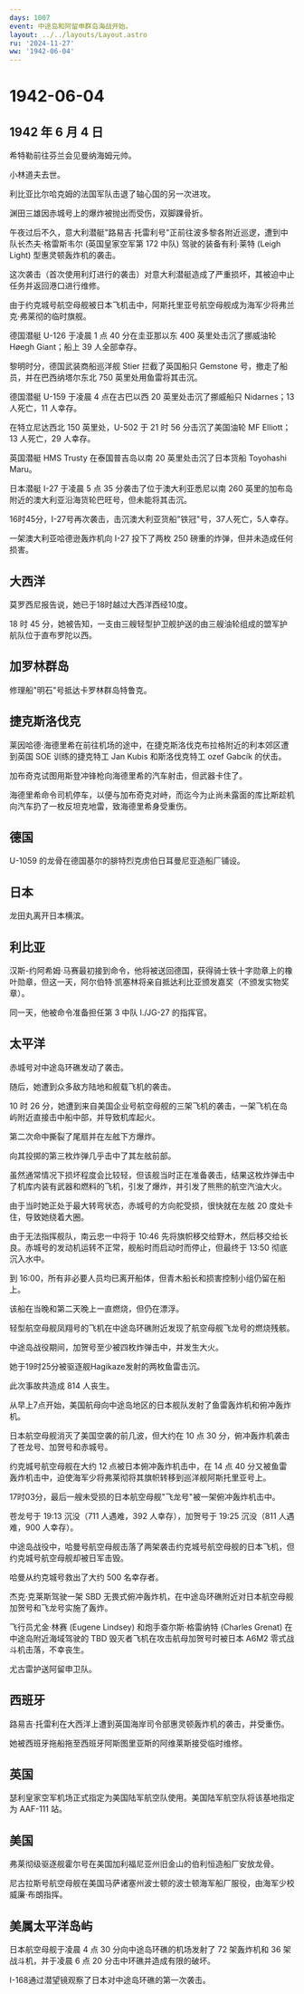 ```yaml
---
days: 1007
event: 中途岛和阿留申群岛海战开始。
layout: ../../layouts/Layout.astro
ru: '2024-11-27'
ww: '1942-06-04'
---
```


# 1942-06-04

## 1942 年 6 月 4 日

希特勒前往芬兰会见曼纳海姆元帅。

小林道夫去世。

利比亚比尔哈克姆的法国军队击退了轴心国的另一次进攻。

渊田三雄因赤城号上的爆炸被抛出而受伤，双脚踝骨折。

午夜过后不久，意大利潜艇"路易吉·托雷利号"正前往波多黎各附近巡逻，遭到中队长杰夫·格雷斯韦尔
(英国皇家空军第 172 中队) 驾驶的装备有利·莱特 (Leigh Light)
型惠灵顿轰炸机的袭击。

这次袭击（首次使用利灯进行的袭击）对意大利潜艇造成了严重损坏，其被迫中止任务并返回港口进行维修。

由于约克城号航空母舰被日本飞机击中，阿斯托里亚号航空母舰成为海军少将弗兰克·弗莱彻的临时旗舰。

德国潜艇 U-126 于凌晨 1 点 40 分在圭亚那以东 400 英里处击沉了挪威油轮
Høegh Giant；船上 39 人全部幸存。

黎明时分，德国武装商船巡洋舰 Stier 拦截了英国船只 Gemstone
号，撤走了船员，并在巴西纳塔尔东北 750 英里处用鱼雷将其击沉。

德国潜艇 U-159 于凌晨 4 点在古巴以西 20 英里处击沉了挪威船只
Nidarnes；13 人死亡，11 人幸存。

在特立尼达西北 150 英里处，U-502 于 21 时 56 分击沉了美国油轮 MF
Elliott；13 人死亡，29 人幸存。

英国潜艇 HMS Trusty 在泰国普吉岛以南 20 英里处击沉了日本货船 Toyohashi
Maru。

日本潜艇 I-27 于凌晨 5 点 35 分袭击了位于澳大利亚悉尼以南 260
英里的加布岛附近的澳大利亚沿海货轮巴旺号，但未能将其击沉。

16时45分，I-27号再次袭击，击沉澳大利亚货船"铁冠"号，37人死亡，5人幸存。

一架澳大利亚哈德逊轰炸机向 I-27 投下了两枚 250
磅重的炸弹，但并未造成任何损害。

## 大西洋

莫罗西尼报告说，她已于18时越过大西洋西经10度。

18 时 45
分，她被告知，一支由三艘轻型护卫舰护送的由三艘油轮组成的盟军护航队位于直布罗陀以西。

## 加罗林群岛

修理船"明石"号抵达卡罗林群岛特鲁克。

## 捷克斯洛伐克

莱因哈德·海德里希在前往机场的途中，在捷克斯洛伐克布拉格附近的利本郊区遭到英国
SOE 训练的捷克特工 Jan Kubis 和斯洛伐克特工 ozef Gabcík 的伏击。

加布奇克试图用斯登冲锋枪向海德里希的汽车射击，但武器卡住了。

海德里希命令司机停车，以便与加布奇克对峙，而迄今为止尚未露面的库比斯趁机向汽车扔了一枚反坦克地雷，致海德里希身受重伤。

## 德国

U-1059 的龙骨在德国基尔的腓特烈克虏伯日耳曼尼亚造船厂铺设。

## 日本

龙田丸离开日本横滨。

## 利比亚

汉斯-约阿希姆·马赛最初接到命令，他将被送回德国，获得骑士铁十字勋章上的橡叶勋章，但这一天，阿尔伯特·凯塞林将亲自抵达利比亚颁发嘉奖（不颁发实物奖章）。

同一天，他被命令准备担任第 3 中队 I./JG-27 的指挥官。

## 太平洋

赤城号对中途岛环礁发动了袭击。

随后，她遭到众多敌方陆地和舰载飞机的袭击。

10 时 26
分，她遭到来自美国企业号航空母舰的三架飞机的袭击，一架飞机在岛屿附近直接击中船中部，并导致机库起火。

第二次命中撕裂了尾扇并在左舷下方爆炸。

向其投掷的第三枚炸弹几乎击中了其左舷前部。

虽然通常情况下损坏程度会比较轻，但该舰当时正在准备袭击，结果这枚炸弹击中了机库内装有武器和燃料的飞机，引发了爆炸，并引发了熊熊的航空汽油大火。

由于当时她正处于最大转弯状态，赤城号的方向舵受损，很快就在左舷 20
度处卡住，导致她绕着大圈。

由于无法指挥舰队，南云忠一中将于 10:46
先将旗帜移交给野木，然后移交给长良。赤城号的发动机运转不正常，舰船时而启动时而停止，但最终于
13:50 彻底沉入水中。

到
16:00，所有非必要人员均已离开船体，但青木船长和损害控制小组仍留在船上。

该船在当晚和第二天晚上一直燃烧，但仍在漂浮。

轻型航空母舰凤翔号的飞机在中途岛环礁附近发现了航空母舰飞龙号的燃烧残骸。

中途岛战役期间，加贺号至少被四枚炸弹击中，并发生大火。

她于19时25分被驱逐舰Hagikaze发射的两枚鱼雷击沉。

此次事故共造成 814 人丧生。

从早上7点开始，美国航母向中途岛地区的日本舰队发射了鱼雷轰炸机和俯冲轰炸机。

日本航空母舰消灭了美国空袭的前几波，但大约在 10 点 30
分，俯冲轰炸机袭击了苍龙号、加贺号和赤城号。

约克城号航空母舰在大约 12 点被日本俯冲轰炸机击中，在 14 点 40
分又被鱼雷轰炸机击中，迫使海军少将弗莱彻将其旗帜转移到巡洋舰阿斯托里亚号上。

17时03分，最后一艘未受损的日本航空母舰"飞龙号"被一架俯冲轰炸机击中。

苍龙号于 19:13 沉没（711 人遇难，392 人幸存），加贺号于 19:25 沉没（811
人遇难，900 人幸存）。

中途岛战役中，哈曼号航空母舰击落了两架袭击约克城号航空母舰的日本飞机，但约克城号航空母舰却被日军击毁。

哈曼从约克城号救出了大约 500 名幸存者。

杰克·克莱斯驾驶一架 SBD
无畏式俯冲轰炸机，在中途岛环礁附近对日本航空母舰加贺号和飞龙号实施了轰炸。

飞行员尤金·林赛 (Eugene Lindsey) 和炮手查尔斯·格雷纳特 (Charles Grenat)
在中途岛附近海域驾驶的 TBD 毁灭者飞机在攻击航母加贺号时被日本 A6M2
零式战斗机击落，不幸丧生。

尤古雷护送阿留申卫队。

## 西班牙

路易吉·托雷利在大西洋上遭到英国海岸司令部惠灵顿轰炸机的袭击，并受重伤。

她被西班牙拖船拖至西班牙阿斯图里亚斯的阿维莱斯接受临时维修。

## 英国

瑟利皇家空军机场正式指定为美国陆军航空队使用。美国陆军航空队将该基地指定为
AAF-111 站。

## 美国

弗莱彻级驱逐舰霍尔号在美国加利福尼亚州旧金山的伯利恒造船厂安放龙骨。

尼古拉斯号航空母舰在美国马萨诸塞州波士顿的波士顿海军船厂服役，由海军少校威廉·布朗指挥。

## 美属太平洋岛屿

日本航空母舰于凌晨 4 点 30 分向中途岛环礁的机场发射了 72 架轰炸机和 36
架战斗机，并于凌晨 6 点 20 分击中环礁并造成有限的破坏。

I-168通过潜望镜观察了日本对中途岛环礁的第一次袭击。